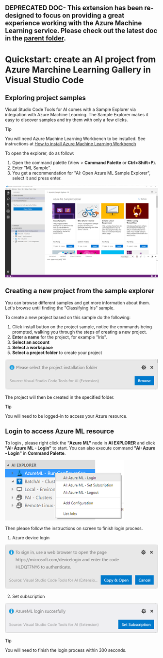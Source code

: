 ## DEPRECATED DOC- This extension has been re-designed to focus on providing a great experience working with the Azure Machine Learning service. Please check out the latest doc in the [parent folder](..).
# Quickstart: create an AI project from Azure Marchine Learning Gallery in Visual Studio Code

## Exploring project samples
Visual Studio Code Tools for AI comes with a Sample Explorer via integration with Azure Machine Learning. The Sample Explorer makes it easy to discover samples and try them with only a few clicks. 

> [!TIP]
> You will need Azure Machine Learning Workbench to be installed. See instructions at [How to install Azure Machine Learning Workbench][1]

To open the explorer, do as follow:   
1. Open the command palette (View > **Command Palette** or **Ctrl+Shift+P**).
2. Enter "ML Sample". 
3. You get a recommendation for "AI: Open Azure ML Sample Explorer", select it and press enter. 

![sample explorer](media/aml-samples/sampleexplorer.png)

## Creating a new project from the sample explorer
You can browse different samples and get more information about them. Let's browse until finding the "Classifying Iris" sample.

To create a new project based on this sample do the following:
1. Click install button on the project sample, notice the commands being prompted, walking you through the steps of creating a new project. 
2. **Enter a name** for the project, for example "Iris".
3. **Select an account**
4. **Select a workspace**
5. **Select a project folder** to create your project

![project folder](media/aml-samples/SelectProjectFolder.png)

The project will then be created in the specified folder.

> [!TIP]
> You will need to be logged-in to access your Azure resource.

## Login to access Azure ML resource
To login , please right click the **"Azure ML"** node in **AI EXPLORER** and click **"AI: Azure ML - Login"** to start.
You can also execute command **"AI: Azure - Login"** in **Command Palette**.

![AzureML Login](media/aml-samples/AzureMLLogin.png)

Then please follow the instructions on screen to finish login process.
1. Azure device login

![device login](media/aml-samples/aml-device-login.png)

2. Set subscription

![set subscription](media/aml-samples/aml-set-subscription.png)


> [!TIP]
> You will need to finish the login process within 300 seconds.

[1]:https://docs.microsoft.com/en-us/azure/machine-learning/preview/quickstart-installation
